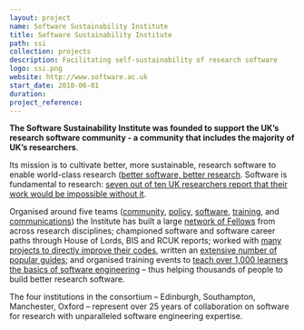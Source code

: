 ```yaml
---
layout: project
name: Software Sustainability Institute
title: Software Sustainability Institute
path: ssi
collection: projects
description: Facilitating self-sustainability of research software
logo: ssi.png
website: http://www.software.ac.uk
start_date: 2010-06-01
duration:
project_reference:
---
```


**The Software Sustainability Institute was founded to support the UK’s research software community - a community that includes the majority of UK’s researchers**.

Its mission is to cultivate better, more sustainable, research software to enable world-class research ([better software, better research](http://softwaresaved.spreadshirt.co.uk/). Software is fundamental to research: [seven out of ten UK researchers report that their work would be impossible without it](http://www.software.ac.uk/blog/2014-12-04-its-impossible-conduct-research-without-software-say-7-out-10-uk-researchers).

Organised around five teams ([community](http://www.software.ac.uk/community), [policy](http://www.software.ac.uk/policy), [software](http://www.software.ac.uk/research-software-group), [training](http://www.software.ac.uk/research-software-group), and [communications](http://www.software.ac.uk/what-do-we-do/training)) the Institute has built a large [network of Fellows](http://www.software.ac.uk/fellows) from across research disciplines; championed software and software career paths through House of Lords, BIS and RCUK reports; worked with [many projects to directly improve their codes](http://www.software.ac.uk/resources/case-studies), written an [extensive number of popular guides](http://www.software.ac.uk/resources/guides-everything); and organised training events to [teach over 1,000 learners the basics of software engineering](http://www.software.ac.uk/software-carpentry) – thus helping thousands of people to build better research software.

The four institutions in the consortium – Edinburgh, Southampton, Manchester, Oxford – represent over 25 years of collaboration on software for research with unparalleled software engineering expertise.
